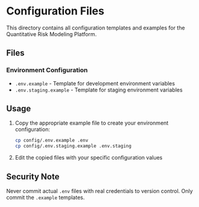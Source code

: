 # Configuration Files

This directory contains all configuration templates and examples for the Quantitative Risk Modeling Platform.

## Files

### Environment Configuration
- `.env.example` - Template for development environment variables
- `.env.staging.example` - Template for staging environment variables

## Usage

1. Copy the appropriate example file to create your environment configuration:
   ```bash
   cp config/.env.example .env
   cp config/.env.staging.example .env.staging
   ```

2. Edit the copied files with your specific configuration values

## Security Note

Never commit actual `.env` files with real credentials to version control. Only commit the `.example` templates.
